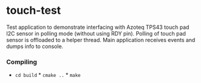 # touch-test
Test application to demonstrate interfacing with Azoteq TPS43 touch pad I2C sensor in polling mode (without using RDY pin).
Polling of touch pad sensor is offloaded to a helper thread.
Main application receives events and dumps info to console.
### Compiling
* `cd build` * `cmake ..` * `make`
